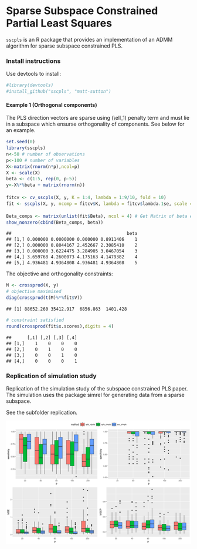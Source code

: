 
Sparse Subspace Constrained Partial Least Squares
=================================================

`sscpls` is an R package that provides an implementation of an ADMM algorithm for sparse subspace constrained PLS.

### Install instructions

Use devtools to install:

``` r
#library(devtools)
#install_github("sscpls", "matt-sutton")
```

#### Example 1 (Orthogonal components)

The PLS direction vectors are sparse using \(\ell_1\) penalty term and must lie in a subspace which ensurse orthogonality of components. See below for an example.

``` r
set.seed(0)
library(sscpls)
n<-50 # number of observations
p<-100 # number of variables
X<-matrix(rnorm(n*p),ncol=p)
X <- scale(X)
beta <- c(1:5, rep(0, p-5))
y<-X%*%beta + matrix(rnorm(n))

fitcv <- cv_sscpls(X, y, K = 1:4, lambda = 1:9/10, fold = 10)
fit <- sscpls(X, y, ncomp = fitcv$K, lambda = fitcv$lambda.1se, scale = F)

Beta_comps <- matrix(unlist(fit$Beta), ncol = 4) # Get Matrix of beta estimates at each component
show_nonzero(cbind(Beta_comps, beta))
```

    ##                                            beta
    ## [1,] 0.000000 0.0000000 0.000000 0.8911406    1
    ## [2,] 0.000000 0.8044167 2.452667 2.3085410    2
    ## [3,] 0.000000 3.6224475 3.284905 3.0467054    3
    ## [4,] 3.659768 4.2600073 4.175163 4.1479382    4
    ## [5,] 4.936481 4.9364808 4.936481 4.9364808    5

The objective and orthogonality constraints:

``` r
M <- crossprod(X, y)
# objective maximised
diag(crossprod(t(M)%*%fit$V)) 
```

    ## [1] 88652.260 35412.917  6856.863  1401.428

``` r
# constraint satisfied
round(crossprod(fit$x.scores),digits = 4)  
```

    ##      [,1] [,2] [,3] [,4]
    ## [1,]    1    0    0    0
    ## [2,]    0    1    0    0
    ## [3,]    0    0    1    0
    ## [4,]    0    0    0    1

### Replication of simulation study

Replication of the simulation study of the subspace constrained PLS paper. The simulation uses the package simrel for generating data from a sparse subspace.

See the subfolder replication.

![](replication/results/figure.png)<!-- -->
